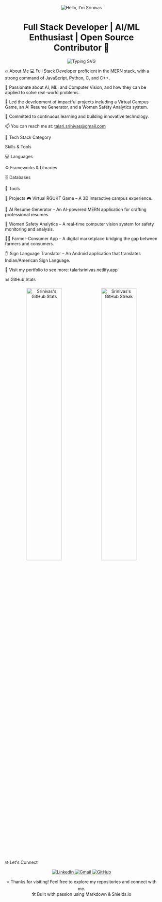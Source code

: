 <div align="center">
<img src="https://img.shields.io/badge/Hello%2C%20I'm%20Srinivas-brightgreen?style=for-the-badge&logo=github" alt="Hello, I'm Srinivas" />
</div>

<h1 align="center">Full Stack Developer | AI/ML Enthusiast | Open Source Contributor 👋</h1>

<p align="center">
<img src="https://readme-typing-svg.demolab.com?font=Fira+Code&size=22&pause=1000&center=true&vCenter=true&width=600&lines=Transforming+ideas+into+code.;Crafting+beautiful+and+scalable+solutions.;Lifelong+learner+and+problem+solver.🧠💡" alt="Typing SVG" />
</p>

🔥 About Me
💻 Full Stack Developer proficient in the MERN stack, with a strong command of JavaScript, Python, C, and C++.

🧠 Passionate about AI, ML, and Computer Vision, and how they can be applied to solve real-world problems.

🚀 Led the development of impactful projects including a Virtual Campus Game, an AI Resume Generator, and a Women Safety Analytics system.

🌱 Committed to continuous learning and building innovative technology.

📫 You can reach me at: talari.srinivas@gmail.com

🧠 Tech Stack
Category

Skills & Tools

💻 Languages



⚙️ Frameworks & Libraries



🗄 Databases



🧰 Tools



🚀 Projects
🎮 Virtual RGUKT Game – A 3D interactive campus experience.

🤖 AI Resume Generator – An AI-powered MERN application for crafting professional resumes.

🧠 Women Safety Analytics – A real-time computer vision system for safety monitoring and analysis.

👨‍🌾 Farmer-Consumer App – A digital marketplace bridging the gap between farmers and consumers.

✋ Sign Language Translator – An Android application that translates Indian/American Sign Language.

🔗 Visit my portfolio to see more: talarisrinivas.netlify.app

📊 GitHub Stats
<p align="center">
<img src="https://github-readme-stats.vercel.app/api?username=talari-srinivas&show_icons=true&theme=tokyonight&count_private=true" width="48%" alt="Srinivas's GitHub Stats" />
<img src="https://streak-stats.demolab.com?user=talari-srinivas&theme=tokyonight&hide_border=true" width="48%" alt="Srinivas's GitHub Streak" />
</p>

🌐 Let's Connect
<p align="center">
<a href="https://www.linkedin.com/in/talari-srinivas/" target="_blank">
<img src="https://img.shields.io/badge/LinkedIn-blue?style=for-the-badge&logo=linkedin" alt="LinkedIn" />
</a>
<a href="mailto:talari.srinivas@gmail.com">
<img src="https://img.shields.io/badge/Gmail-red?style=for-the-badge&logo=gmail&logoColor=white" alt="Gmail" />
</a>
<a href="https://github.com/talari-srinivas" target="_blank">
<img src="https://img.shields.io/badge/GitHub-black?style=for-the-badge&logo=github" alt="GitHub" />
</a>
</p>

<div align="center">
⭐️ Thanks for visiting! Feel free to explore my repositories and connect with me.
<br/>
🛠️ Built with passion using Markdown & Shields.io
</div>
